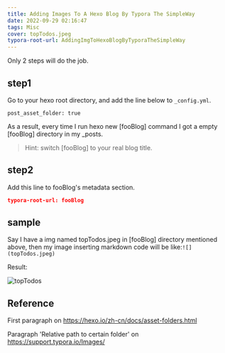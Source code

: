 ```yaml
---
title: Adding Images To A Hexo Blog By Typora The SimpleWay
date: 2022-09-29 02:16:47
tags: Misc
cover: topTodos.jpeg
typora-root-url: AddingImgToHexoBlogByTyporaTheSimpleWay
---
```


Only 2 steps will do the job.

## step1

Go to your hexo root directory, and add the line below to `_config.yml`.

```
post_asset_folder: true
```

As a result, every time I run hexo new [fooBlog] command I got a empty [fooBlog] directory in my _posts.

> Hint: switch [fooBlog] to your real blog title.

## step2

Add this line to fooBlog's metadata section.

```json
typora-root-url: fooBlog
```

## sample

Say I have a img named topTodos.jpeg in [fooBlog] directory mentioned above, then my image inserting markdown code will be like:`![](topTodos.jpeg)`

Result:

![topTodos](topTodos.jpeg)

## Reference

First paragraph on https://hexo.io/zh-cn/docs/asset-folders.html

Paragraph 'Relative path to certain folder' on https://support.typora.io/Images/

